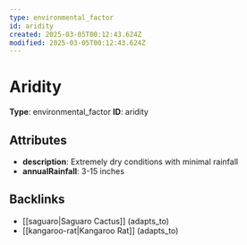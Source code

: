 ```yaml
---
type: environmental_factor
id: aridity
created: 2025-03-05T00:12:43.624Z
modified: 2025-03-05T00:12:43.624Z
---
```


# Aridity

**Type**: environmental_factor
**ID**: aridity

## Attributes

- **description**: Extremely dry conditions with minimal rainfall
- **annualRainfall**: 3-15 inches

## Backlinks

- [[saguaro|Saguaro Cactus]] (adapts_to)
- [[kangaroo-rat|Kangaroo Rat]] (adapts_to)

